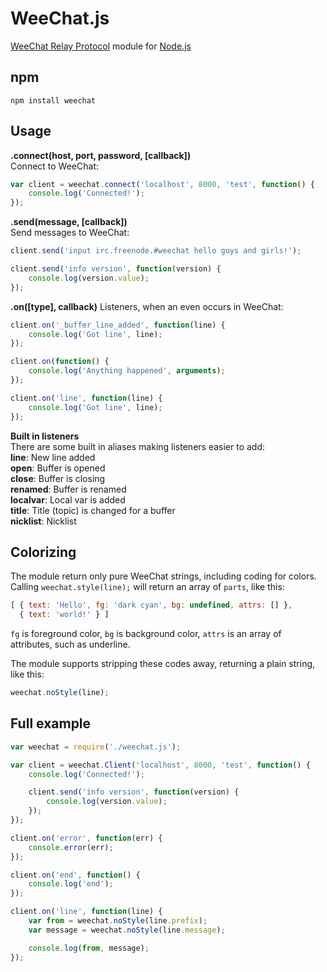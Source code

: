 WeeChat.js
===

[WeeChat Relay Protocol](http://www.weechat.org/files/doc/devel/weechat_relay_protocol.en.html) 
module for [Node.js](http://nodejs.org)

npm
---

    npm install weechat

Usage
---

__.connect(host, port, password, [callback])__  
Connect to WeeChat:

```JavaScript
var client = weechat.connect('localhost', 8000, 'test', function() {
    console.log('Connected!');
});
```

__.send(message, [callback])__  
Send messages to WeeChat:

```JavaScript
client.send('input irc.freenode.#weechat hello guys and girls!');

client.send('info version', function(version) {
    console.log(version.value);
});
```

__.on([type], callback)__ 
Listeners, when an even occurs in WeeChat:

```JavaScript
client.on('_buffer_line_added', function(line) {
    console.log('Got line', line);
});

client.on(function() {
    console.log('Anything happened', arguments);
});

client.on('line', function(line) {
    console.log('Got line', line);
});
```

__Built in listeners__  
There are some built in aliases making listeners easier to add:  
__line__: New line added   
__open__: Buffer is opened  
__close__: Buffer is closing  
__renamed__: Buffer is renamed   
__localvar__: Local var is added  
__title__: Title (topic) is changed for a buffer  
__nicklist__: Nicklist

Colorizing
---

The module return only pure WeeChat strings, including coding for colors.  
Calling `weechat.style(line);` will return an array of `parts`, like this:
```JavaScript
[ { text: 'Hello', fg: 'dark cyan', bg: undefined, attrs: [] },
  { text: 'world!' } ]
```

`fg` is foreground color, `bg` is background color, `attrs` is an array of attributes, such as underline.

The module supports stripping these codes away, returning a plain string, like this:
```JavaScript
weechat.noStyle(line);
```

Full example
---

```JavaScript
var weechat = require('./weechat.js');

var client = weechat.Client('localhost', 8000, 'test', function() {
    console.log('Connected!');

    client.send('info version', function(version) {
        console.log(version.value);
    });
});

client.on('error', function(err) {
    console.error(err);
});

client.on('end', function() {
    console.log('end');
});

client.on('line', function(line) {
    var from = weechat.noStyle(line.prefix);
    var message = weechat.noStyle(line.message);

    console.log(from, message);
});
```
